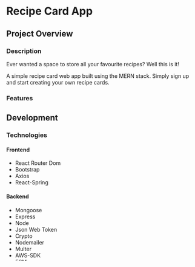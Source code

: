 # Recipe Card App

## Project Overview

### Description

Ever wanted a space to store all your favourite recipes? Well this is it!

A simple recipe card web app built using the MERN stack. Simply sign up and start creating your own recipe cards.

### Features

## Development

### Technologies

#### Frontend

- React Router Dom
- Bootstrap
- Axios
- React-Spring

#### Backend

- Mongoose
- Express
- Node
- Json Web Token
- Crypto
- Nodemailer
- Multer
- AWS-SDK
- ESM